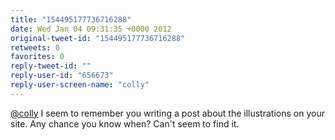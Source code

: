 ```yaml
---
title: "154495177736716288"
date: Wed Jan 04 09:31:35 +0000 2012
original-tweet-id: "154495177736716288"
retweets: 0
favorites: 0
reply-tweet-id: ""
reply-user-id: "656673"
reply-user-screen-name: "colly"
---
```

<a href="https://twitter.com/colly">@colly</a> I seem to remember you writing a post about the illustrations on your site. Any chance you know when? Can't seem to find it.
